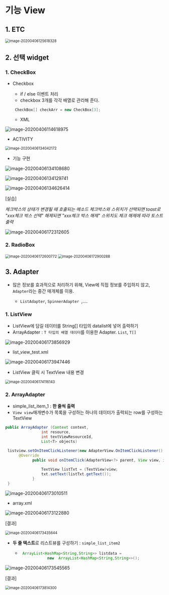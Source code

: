 # 기능 View

## 1. ETC

<img src="images/image-20200406125618328.png" alt="image-20200406125618328" style="zoom:80%;" />



## 2. 선택 widget

### 1. CheckBox



* Checkbox

  * if / else 이벤트 처리
  * checkbox 3개를 각각 배열로 관리해 준다.

  ```java
   CheckBox[] checkArr = new CheckBox[3];
  ```

  * XML

![image-20200406114618975](images/image-20200406114618975.png)

* ACTIVITY

<img src="images/image-20200406134042172.png" alt="image-20200406134042172" style="zoom:80%;" />

* 기능 구현 

![image-20200406134108680](images/image-20200406134108680.png)

![image-20200406134129741](images/image-20200406134129741.png)

![image-20200406134626414](images/image-20200406134626414.png)

[실습]

*체크박스의 상태가 변경될 때 호출되는 메소드*
*체크박스와 스위치가 선택되면 toast로 "xxx체크 박스 선택"*
*해제되면 "xxx체크 박스 해제"*
*스위치도 체크 해제에 따라 토스트 출력*

![image-20200406172312605](images/image-20200406172312605.png)

### 2. RadioBox

<img src="images/image-20200406172600772.png" alt="image-20200406172600772" style="zoom:80%;" />

<img src="images/image-20200406172900288.png" alt="image-20200406172900288" style="zoom:80%;" />









## 3. Adapter

* 많은 정보를 효과적으로 처리하기 위해, View에 직접 정보를 주입하지 않고, `Adapter`라는 중간 매개체를 이용.

  * `ListAdapter`, `SpinnerAdapter `,....

### 1. ListView

* ListView에 담길 데이터를 String[] 타입의 datalist에 넣어 출력하기
* ArrayAdapter  :  `T 타입의 배열 데이터`를 이용한 Adapter. `List`, `T[]`

![image-20200406173856929](images/image-20200406173856929.png)

* list_view_test.xml

![image-20200406173947446](images/image-20200406173947446.png)

* ListView  클릭 시  TextView 내용 변경

<img src="images/image-20200406174116143.png" alt="image-20200406174116143" style="zoom:80%;" />

### 2. ArrayAdapter 

* simple_list_item_1 : **한 줄씩 출력** 
* `View view`매개변수가 목록을 구성하는 하나의 데이터가 출력되는 row를 구성하는 TextView

```java
public ArrayAdapter (Context context, 
                int resource, 
                int textViewResourceId, 
                List<T> objects)
```



```java
 listview.setOnItemClickListener(new AdapterView.OnItemClickListener() {
      @Override
            public void onItemClick(AdapterView<?> parent, View view, int position, long id) {
                
                TextView listTxt = (TextView)view;
                txt.setText(listTxt.getText());
            }
 }
```



![image-20200406173010511](images/image-20200406173010511.png)

* array.xml

![image-20200406173122880](images/image-20200406173122880.png)

[결과]

<img src="images/image-20200406173435644.png" alt="image-20200406173435644" style="zoom:80%;" />

* **두 줄 텍스트**로 리스트뷰를 구성하기 : `simple_list_item2` 

  * ```java
     ArrayList<HashMap<String,String>> listdata =
                new  ArrayList<HashMap<String,String>>();
    ```

  

![image-20200406173545565](images/image-20200406173545565.png)

[결과]

<img src="images/image-20200406173814300.png" alt="image-20200406173814300" style="zoom:80%;" />